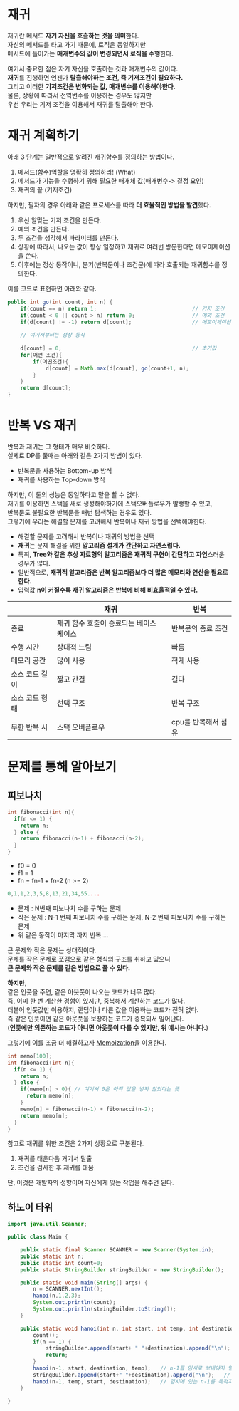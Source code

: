 # 재귀    
재귀란 메서드 **자기 자신을 호출하는 것을 의미**한다.            
자신의 메서드를 타고 가기 때문에, 로직은 동일하지만               
메서드에 들어가는 **매개변수의 값이 변경되면서 로직을 수행**한다.     
              
여기서 중요한 점은 자기 자신을 호출하는 것과 매개변수의 값이다.                
**재귀**를 진행하면 언젠가 **탈출해야하는 조건, 즉 기저조건이 필요하다.**              
그리고 이러한 **기저조건은 변화되는 값, 매개변수를 이용해야한다.**          
물론, 상황에 따라서 전역변수를 이용하는 경우도 많지만        
우선 우리는 기저 조건을 이용해서 재귀를 탈출해야 한다.   
 
# 재귀 계획하기     
아래 3 단계는 일반적으로 알려진 재귀함수를 정의하는 방법이다.   
   
1. 메서드(함수)역할을 명확히 정의하라! (What)       
2. 메서드가 기능을 수행하기 위해 필요한 매개체 값(매개변수-> 결정 요인)   
3. 재귀의 끝 (기저조건)   
     
하지만, 필자의 경우 아래와 같은 프로세스를 따라 **더 효율적인 방법을 발견**했다.       
      
1. 우선 알맞는 기저 조건을 만든다.  
2. 예외 조건을 만든다.     
3. 두 조건을 생각해서 파라미터를 만든다.  
4. 상황에 따라서, 나오는 값이 항상 일정하고 재귀로 여러번 방문한다면 메모이제이션을 쓴다.  
5. 이후에는 정상 동작이니, 분기(반복문이나 조건문)에 따라 호출되는 재귀함수를 정의한다.         
      
이를 코드로 표현하면 아래와 같다.             
```java
public int go(int count, int n) {
    if(count == n) return 1;                              // 기저 조건
    if(count < 0 || count > n) return 0;                  // 예외 조건 
    if(d[count] != -1) return d[count];                   // 메모이제이션 
   
    // 여기서부터는 정상 동작 
   
    d[count] = 0;                                         // 초기값   
    for(어떤 조건){
        if(어떤조건){
            d[count] = Math.max(d[count], go(count+1, n);          
        }
    }
    return d[count];
}
```

# 반복 VS 재귀   
반복과 재귀는 그 형태가 매우 비슷하다.   
실제로 DP를 풀때는 아래와 같은 2가지 방법이 있다.       
  
* 반복문을 사용하는 Bottom-up 방식     
* 재귀를 사용하는 Top-down 방식   
     
하지만, 이 둘의 성능은 동일하다고 말을 할 수 없다.    
재귀를 이용하면 스택을 새로 생성해야하기에 스택오버플로우가 발생할 수 있고,     
반복문도 불필요한 반복문을 매번 탐색하는 경우도 있다.         
그렇기에 우리는 해결할 문제를 고려해서 반복이나 재귀 방법을 선택해야한다.        
            
* 해결할 문제를 고려해서 반복이나 재귀의 방법을 선택             
* **재귀**는 문제 해결을 위한 **알고리즘 설계가 간단하고 자연스럽다.**             
* 특히, **Tree와 같은 추상 자료형의 알고리즘은 재귀적 구현이 간단하고 자연**스러운 경우가 많다.           
* 일반적으로, **재귀적 알고리즘은 반복 알고리즘보다 더 많은 메모리와 연산을 필요로 한다.**      
* 입력값 **n이 커질수록 재귀 알고리즘은 반복에 비해 비효율적일 수 있다.**       
      
||재귀|반복|
|-|---|----|
|종료|재귀 함수 호출이 종료되는 베이스 케이스|반복문의 종료 조건|
|수행 시간|상대적 느림|빠름|
|메모리 공간|많이 사용|적게 사용|
|소스 코드 길이|짧고 간결|길다|
|소스 코드 형태|선택 구조|반복 구조|
|무한 반복 시|스택 오버플로우|cpu를 반복해서 점유|


# 문제를 통해 알아보기   
## 피보나치

```c++
int fibonacci(int n){
  if(n <= 1) {
    return n;
  } else {
    return fibonacci(n-1) + fibonacci(n-2);
  }
}
```

* f0 = 0   
* f1 = 1   
* fn = fn-1 + fn-2 (n >= 2)  

```c++
0,1,1,2,3,5,8,13,21,34,55....
```

* 문제 : N번째 피보나치 수를 구하는 문제  
* 작은 문제 : N-1 번째 피보나치 수를 구하는 문제, N-2 번째 피보나치 수를 구하는 문제 
* 위 같은 동작이 마지막 까지 반복....

큰 문제와 작은 문제는 상대적이다.      
문제를 작은 문제로 쪼갬으로 같은 형식의 구조를 취하고 있으니     
**큰 문제와 작은 문제를 같은 방법으로 풀 수 있다.**    
   
**하지만,**     
같은 인풋을 주면, 같은 아웃풋이 나오는 코드가 너무 많다.     
즉, 이미 한 번 계산한 경험이 있지만, 중복해서 계산하는 코드가 많다.    
더불어 인풋값만 이용하지, 랜덤이나 다른 값을 이용하는 코드가 전혀 없다.   
즉 같은 인풋이면 같은 아웃풋을 보장하는 코드가 중복되서 일어난다.  
(**인풋에만 의존하는 코드가 아니면 아웃풋이 다를 수 있지만, 위 예시는 아니다.**)        

그렇기에 이를 조금 더 해결하고자 [Memoization](#memoization)을 이용한다.   

```c++
int memo[100];
int fibonacci(int n){
  if(n <= 1) {
    return n;
  } else {
    if(memo[n] > 0){ // 여기서 0은 아직 값을 넣지 않았다는 뜻
      return memo[n];
    }
    memo[n] = fibonacci(n-1) + fibonacci(n-2); 
    return memo[n];
  }
}
```

참고로 재귀를 위한 조건은 2가지 상황으로 구분된다.  
  
1. 재귀를 태운다음 거기서 탈출
2. 조건을 검사한 후 재귀를 태움
  
단, 이것은 개발자의 성향이며 자신에게 맞는 작업을 해주면 된다.     


## 하노이 타워  

```java
import java.util.Scanner;

public class Main {

    public static final Scanner SCANNER = new Scanner(System.in);
    public static int n;
    public static int count=0;
    public static StringBuilder stringBuilder = new StringBuilder();

    public static void main(String[] args) {
        n = SCANNER.nextInt();
        hanoi(n,1,2,3);
        System.out.println(count);
        System.out.println(stringBuilder.toString());
    }

    public static void hanoi(int n, int start, int temp, int destination){
        count++;
        if(n == 1) {
            stringBuilder.append(start+ " "+destination).append("\n");
            return;
        }
        hanoi(n-1, start, destination, temp);   // n-1를 임시로 보내야지 일단. , 한 칸위 접시들은 알아서 돌겠지
        stringBuilder.append(start+" "+destination).append("\n");   // 나를 최종으로 보냄(가장 큰놈)  
        hanoi(n-1, temp, start, destination);   // 임시에 있는 n-1를 목적지로 보내야지 , 한 칸위 접시들은 알아서 돌겠지  
    }

}
```
